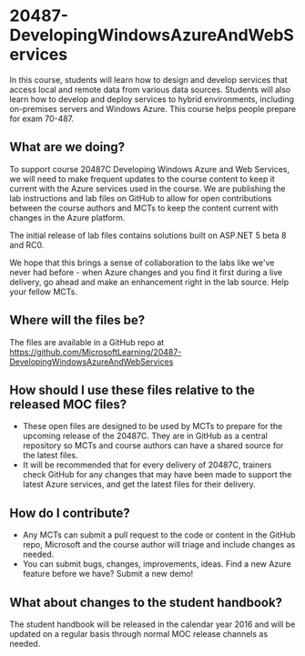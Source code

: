 # 20487-DevelopingWindowsAzureAndWebServices
In this course, students will learn how to design and develop services that access local and remote data from various data sources. Students will also learn how to develop and deploy services to hybrid environments, including on-premises servers and Windows Azure. This course helps people prepare for exam 70-487.

## What are we doing?
To support course 20487C Developing Windows Azure and Web Services, we will need to make frequent updates to the course content to keep it current with the Azure services used in the course. We are publishing the lab instructions and lab files on GitHub to allow for open contributions between the course authors and MCTs to keep the content current with changes in the Azure platform.

The initial release of lab files contains solutions built on ASP.NET 5 beta 8 and RC0.

We hope that this brings a sense of collaboration to the labs like we've never had before - when Azure changes and you find it first during a live delivery, go ahead and make an enhancement right in the lab source. Help your fellow MCTs.

## Where will the files be?
The files are available in a GitHub repo at https://github.com/MicrosoftLearning/20487-DevelopingWindowsAzureAndWebServices

## How should I use these files relative to the released MOC files?
- These open files are designed to be used by MCTs to prepare for the upcoming release of the 20487C. They are in GitHub as a central repository so MCTs and course authors can have a shared source for the latest files.
- It will be recommended that for every delivery of 20487C, trainers check GitHub for any changes that may have been made to support the latest Azure services, and get the latest files for their delivery.

## How do I contribute?
- Any MCTs can submit a pull request to the code or content in the GitHub repo, Microsoft and the course author will triage and include changes as needed.  
- You can submit bugs, changes, improvements, ideas.  Find a new Azure feature before we have?  Submit a new demo!

## What about changes to the student handbook?
The student handbook will be released in the calendar year 2016 and will be updated on a regular basis through normal MOC release channels as needed.

